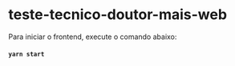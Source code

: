 # teste-tecnico-doutor-mais-web

Para iniciar o frontend, execute o comando abaixo: 

#### `yarn start`
